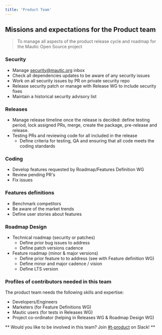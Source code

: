 ```yaml
---
title: 'Product Team'
---
```


## Missions and expectations for the Product team

> To manage all aspects of the product release cycle and roadmap for the Mautic Open Source project

### Security
  * Manage [security@mautic.org](mailto:security@mautic.org) inbox
  * Check all dependencies updates to be aware of any security issues
  * Work on all security issues by PR on private security repo
  * Release security patch or manage with Release WG to include security fixes
  * Maintain a historical security advisory list

### Releases
  * Manage release timeline once the release is decided: define testing period, lock assigned PRs, merge, create the package, pre-release and release.
  * Testing PRs and reviewing code for all included in the release
    * Define criteria for testing, QA and ensuring that all code meets the coding standards

### Coding
  * Develop features requested by Roadmap/Features Definition WG
  * Review pending PR's
  * Fix issues

### Features definitions
  * Benchmark competitors
  * Be aware of the market trends
  * Define user stories about features

### Roadmap Design
  * Technical roadmap (security or patches)
    * Define prior bug issues to address
    * Define patch versions cadence
  * Feature roadmap (minor & major versions)
    * Define prior feature to to address (see with Feature definition WG)
    * Define minor and major cadence / vision
    * Define LTS version 

### Profiles of contributors needed in this team

The product team needs the following skills and expertise:

* Developers/Engineers
* Marketers (for Feature Definitions WG)
* Mautic users (for tests in Releases WG)
* Project co-ordinator (helping in Releases WG & Roadmap Design WG)

** Would you like to be involved in this team?  Join [#t-product](https://mautic.slack.com/archives/CQMKV0RU1) on Slack! **